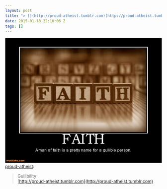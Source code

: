 ```yaml
---
layout: post
title: "> [](http://proud-atheist.tumblr.com)[http://proud-atheist.tumblr.com"
date: 2015-01-18 22:10:06 Z
tags: []
---
```

![](/media/2015/01/108482418099.jpg)
[proud-atheist](http://proud-atheist.tumblr.com/post/108482062190/gullibility-http-proud-atheist-tumblr-com):

> Gullibility  
> [](http://proud-atheist.tumblr.com)[http://proud-atheist.tumblr.com](http://proud-atheist.tumblr.com)
